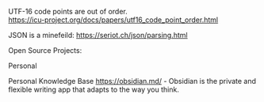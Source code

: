 

UTF-16 code points are out of order.  
https://icu-project.org/docs/papers/utf16_code_point_order.html

JSON is a minefeild:
https://seriot.ch/json/parsing.html



Open Source Projects:

Personal

Personal Knowledge Base
https://obsidian.md/ - Obsidian is the private and flexible writing app that adapts to the way you think. 



